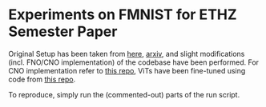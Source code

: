 # Experiments on FMNIST for ETHZ Semester Paper

Original Setup has been taken from [here](https://github.com/samirak98/FourierImaging), [arxiv](https://arxiv.org/abs/2304.01227), and slight modifications (incl. FNO/CNO implementation) of the codebase have been performed.
For CNO implementation refer to [this repo](https://github.com/camlab-ethz/ConvolutionalNeuralOperator), ViTs have been fine-tuned using code from [this repo](https://github.com/).

To reproduce, simply run the (commented-out) parts of the run script.
